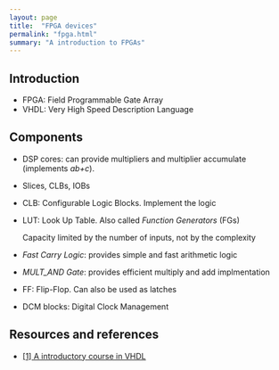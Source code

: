 ```yaml
---
layout: page
title:  "FPGA devices"
permalink: "fpga.html"
summary: "A introduction to FPGAs"
---
```


## Introduction
* FPGA: Field Programmable Gate Array
* VHDL: Very High Speed Description Language


## Components
* DSP cores: can provide multipliers and multiplier accumulate (implements
  *ab+c*). 
* Slices, CLBs, IOBs
* CLB: Configurable Logic Blocks. Implement the logic
* LUT: Look Up Table. Also called *Function Generators* (FGs)

  Capacity limited by the number of inputs, not by the complexity
* *Fast Carry Logic*: provides simple and fast arithmetic logic
* *MULT_AND Gate*: provides efficient multiply and add implmentation
* FF: Flip-Flop. Can also be used as latches
* DCM blocks: Digital Clock Management


## Resources and references
* [[1] A introductory course in VHDL](https://seis.bristol.ac.uk/~eeidbp/courses/ECAD/index.htm)
